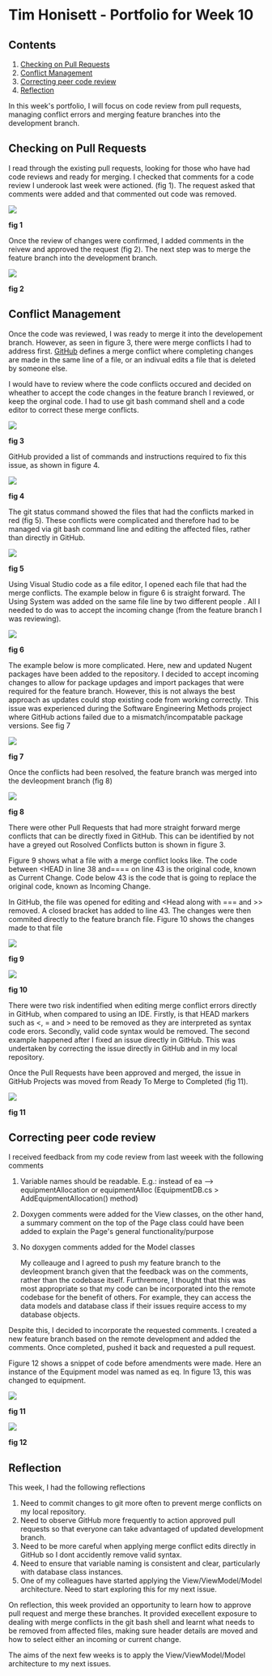 # Tim Honisett - Portfolio for Week 10 #

## Contents
1.  [Checking on Pull Requests](#checking-on-pull-requests)
2.  [Conflict Management](#conflict-management)
3.  [Correcting peer code review](#correcting-peer-code-reivew)
4.  [Reflection](#reflection)

In this week's portfolio, I will focus on code review from pull requests, managing conflict errors and merging feature branches into the development branch.

## Checking on Pull Requests ##

I read through the existing pull requests, looking for those who have had code reviews and ready for merging. I checked that comments for a code review I underook last week were actioned. (fig 1).  The request asked that comments were added and that commented out code was removed.

![](/images/week10-check-changes-made.png "")

**fig 1**

Once the review of changes were confirmed, I added comments in the reivew and approved the request (fig 2). The next step was to merge the feature branch into the development branch.

![](/images/week10-code-review-completed.png "")

**fig 2**

## Conflict Management ##

Once the code was reviewed, I was ready to merge it into the developement branch. However, as seen in figure 3, there were merge conflicts I had to address first. [GitHub](https://docs.github.com/en/pull-requests/collaborating-with-pull-requests/addressing-merge-conflicts/resolving-a-merge-conflict-using-the-command-line) defines a merge conflict where completing changes are made in the same line of a file, or an indivual edits a file that is deleted by someone else.

I would have to review where the code conflicts occured and decided on wheather to accept the code changes in the feature branch I reviewed, or keep the orginal code. I had to use git bash command shell and a code editor to correct these merge conflicts.

![](/images/week10-github-merge-issues.png "")

**fig 3**

GitHub provided a list of commands and instructions required to fix this issue, as shown in figure 4.

![](/images/week10-command-line-instructions.png "")

**fig 4**

The git status command showed the files that had the conflicts marked in red (fig 5).  These conflicts were complicated and therefore had to be managed via git bash command line and editing the affected files, rather than directly in GitHub.  

![](/images/week10-git-merge-conflict.png "")

**fig 5**

Using Visual Studio code as a file editor, I opened each file that had the merge conflicts.  The example below in figure 6 is straight forward. The Using System was added on the same file line by two different people .  All I needed to do was to accept the incoming change (from the feature branch I was reviewing).

![](/images/week10-correcting-merge-conflict.png  "")

**fig 6**

The example below is more complicated. Here, new and updated Nugent packages have been added to the repository.  I decided to accept incoming changes to allow for package updages and import packages that were required for the feature branch.  However, this is not always the best approach as updates could stop existing code from working correctly.  This issue was experienced during the Software Engineering Methods project where GitHub actions failed due to a mismatch/incompatable package versions. See fig 7

![](/images/week10-correcting-merge-conflict-complex.png "")

**fig 7**

Once the conflicts had been resolved, the feature branch was merged into the devleopment branch (fig 8)

![](/images/week10-mrge-request.png "")

**fig 8**

There were other Pull Requests that had more straight forward merge conflicts that can be directly fixed in GitHub.  This can be identified by not have a greyed out Rosolved Conflicts button is shown in figure 3.

Figure 9 shows what a file with a merge conflict looks like.  The code between <HEAD in line 38 and==== on line 43 is the original code, known as Current Change. Code below 43 is the code that is going to replace the original code, known as Incoming Change. 

In GitHub, the file was opened for editing and <Head along with === and >> removed. A closed bracket has added to line 43. The changes were then commited directly to the feature branch file.  Figure 10 shows the changes made to that file 

![](/images/week10-fixing-conflict-github.png "")

**fig 9**

![](/images/week10-fixing-conflict-github-fixed.png "")

**fig 10**

There were two risk indentified when editing merge conflict errors directly in GitHub, when compared to using an IDE. Firstly,  is that HEAD markers such as <, = and > need to be removed as they are interpreted as syntax code erors. Secondly, valid code syntax would be removed. The second example happened after I fixed an issue directly in GitHub. This was undertaken by correcting the issue directly in GitHub and in my local repository.

Once the Pull Requests have been approved and merged, the issue in GitHub Projects was moved from Ready To Merge to Completed (fig 11).

![](/images/wek10-github-project-board.png "")

**fig 11**

## Correcting peer code review ##

I received feedback from my code review from last weeek with the following comments

1.  Variable names should be readable. E.g.: instead of ea --> equipmentAllocation or equipmentAlloc (EquipmentDB.cs > AddEquipmentAllocation() method)
2.  Doxygen comments were added for the View classes, on the other hand, a summary comment on the top of the Page class could have been added to explain the Page's general functionality/purpose
3.  No doxygen comments added for the Model classes

    My colleauge and I agreed to push my feature branch to the devleopment branch given that the feedback was on the comments, rather than the codebase itself. Furthremore, I thought that this was most appropriate so that my code can be incorporated into the remote codebase for the benefit of others. For example, they can access the data models and database class if their issues require access to my database objects.

Despite this, I decided to incorporate the requested comments.  I created a new feature branch based on the remote development and added the comments. Once completed, pushed it back and requested a pull request.

Figure 12 shows a snippet of code before amendments were made. Here an instance of the Equipment model was named as eq. In figure 13, this was changed to equipment.

![](/images/week10-own-code-review-pre-fix.png "")

**fig 11**

![](/images/week10-own-code-review-post-fix.png "")

**fig 12**

## Reflection ##

This week, I had the following reflections
1.  Need to commit changes to git more often to prevent merge conflicts on my local repository.
2.  Need to observe GitHub more frequently to action approved pull requests so that everyone can take advantaged of updated development branch.
3.  Need to be more careful when applying merge conflict edits directly in GitHub so I dont accidently remove valid syntax.
4.  Need to ensure that variable naming is consistent and clear, particularly with database class instances.
5.  One of my colleagues have started applying the View/ViewModel/Model architecture. Need to start exploring this for my next issue.

   On reflection, this week provided an opportunity to learn how to approve pull request and merge these branches.  It provided execellent exposure to dealing with merge conflicts in the git bash shell and learnt what needs to be removed from affected files, making sure header details are moved and how to select either an incoming or current change. 

The aims of the next few weeks is to apply the View/ViewModel/Model architecture to my next issues.
